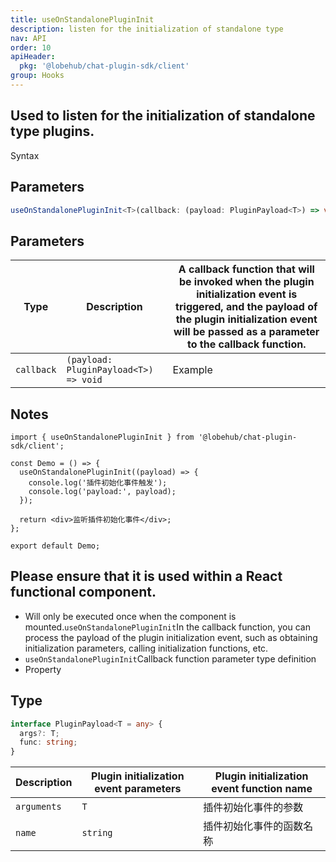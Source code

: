 ```yaml
---
title: useOnStandalonePluginInit
description: listen for the initialization of standalone type
nav: API
order: 10
apiHeader:
  pkg: '@lobehub/chat-plugin-sdk/client'
group: Hooks
---
```


## Used to listen for the initialization of standalone type plugins.

Syntax

## Parameters

```ts
useOnStandalonePluginInit<T>(callback: (payload: PluginPayload<T>) => void): void;
```

## Parameters

| Type       | Description                           | A callback function that will be invoked when the plugin initialization event is triggered, and the payload of the plugin initialization event will be passed as a parameter to the callback function. |
| ---------- | ------------------------------------- | ------------------------------------------------------------------------------------------------------------------------------------------------------------------------------------------------------ |
| `callback` | `(payload: PluginPayload<T>) => void` | Example                                                                                                                                                                                                |

## Notes

```tsx | pure
import { useOnStandalonePluginInit } from '@lobehub/chat-plugin-sdk/client';

const Demo = () => {
  useOnStandalonePluginInit((payload) => {
    console.log('插件初始化事件触发');
    console.log('payload:', payload);
  });

  return <div>监听插件初始化事件</div>;
};

export default Demo;
```

## Please ensure that it is used within a React functional component.

- Will only be executed once when the component is mounted.`useOnStandalonePluginInit`In the callback function, you can process the payload of the plugin initialization event, such as obtaining initialization parameters, calling initialization functions, etc.
- `useOnStandalonePluginInit`Callback function parameter type definition
- Property

## Type

```ts
interface PluginPayload<T = any> {
  args?: T;
  func: string;
}
```

| Description | Plugin initialization event parameters | Plugin initialization event function name |
| ----------- | -------------------------------------- | ----------------------------------------- |
| `arguments` | `T`                                    | 插件初始化事件的参数                      |
| `name`      | `string`                               | 插件初始化事件的函数名称                  |
